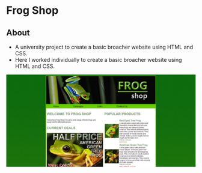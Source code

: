 # Frog Shop

## About
* A university project to create a basic broacher website using HTML and CSS. 
* Here I worked individually to create a basic broacher website using HTML and CSS. 

![t-junction](https://github.com/Freid001/frog-shop/blob/master/Assests/screen1.jpg)
